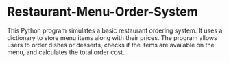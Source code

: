 # Restaurant-Menu-Order-System
This Python program simulates a basic restaurant ordering system. It uses a dictionary to store menu items along with their prices. The program allows users to order dishes or desserts, checks if the items are available on the menu, and calculates the total order cost.
